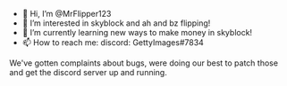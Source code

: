 - 👋 Hi, I’m @MrFlipper123
- 👀 I’m interested in skyblock and ah and bz flipping!
- 🌱 I’m currently learning new ways to make money in skyblock!
- 📫 How to reach me: discord: GettyImages#7834

<!---
MrFlipper123/MrFlipper123 is a ✨ special ✨ repository because its `README.md` (this file) appears on your GitHub profile.
You can click the Preview link to take a look at your changes.
--->
We've gotten complaints about bugs, were doing our best to patch those and get the discord server up and running.
